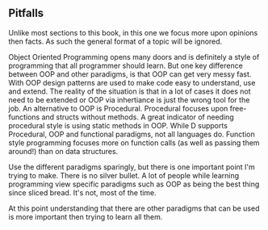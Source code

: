 ## Pitfalls
Unlike most sections to this book, in this one we focus more upon opinions then facts. As such the general format of a topic will be ignored.

Object Oriented Programming opens many doors and is definitely a style of programming that all programmer should learn. But one key difference between OOP and other paradigms, is that OOP can get very messy fast.
With OOP design patterns are used to make code easy to understand, use and extend. The reality of the situation is that in a lot of cases it does not need to be extended or OOP via inhertiance is just the wrong tool for the job.
An alternative to OOP is Procedural. Procedural focuses upon free-functions and structs without methods. A great indicator of needing procedural style is using static methods in OOP. While D supports Procedural, OOP and functional paradigms, not all languages do.
Function style programming focuses more on function calls (as well as passing them around!) than on data structures.

Use the different paradigms sparingly, but there is one important point I'm trying to make. There is no silver bullet. A lot of people while learning programming view specific paradigms such as OOP as being the best thing since sliced bread. It's not, most of the time.

At this point understanding that there are other paradigms that can be used is more important then trying to learn all them.
